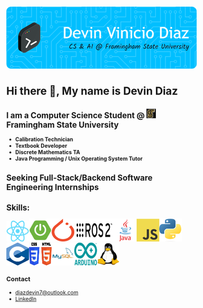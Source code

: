 ![Header](./gb-header.png)

# Hi there 👋, My name is Devin Diaz
## I am a Computer Science Student @ <img src="fsu-logo.jpg" width="25" height="25">Framingham State University
  - **Calibration Technician**
  - **Textbook Developer**
  - **Discrete Mathematics TA**
  - **Java Programming / Unix Operating System Tutor**
## Seeking **Full-Stack/Backend Software Engineering Internships**
## Skills:
<img src="react-img.png" width="60" height="55"><img src="spring-boot-img.png" width="60" height="60"><img src="pytorch.png" width="60" height="60"><img src="ros2.png" width="105" height="60"><img src="java-logo.webp" width="60" height="60"><img src="javascript-img.png" width="60" height="60"><img src="py-image.png" width="60" height="60"><img src="c-img.png" width="60" height="60"><img src="html-css-img.png" width="60" height="60"><img src="sql.png" width="60" height="60"><img src="arduino.png" width="60" height="60"><img src="linux-img.png" width="60" height="60">

### Contact
- [diazdevin7@outlook.com](mailto:diazdevin7@outlook.com)
- [LinkedIn](https://www.linkedin.com/in/diazdevin/)










